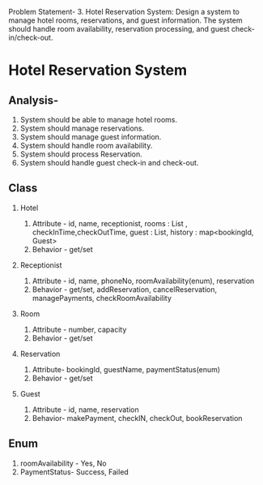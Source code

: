 Problem Statement- 3. Hotel Reservation System:
Design a system to manage hotel rooms, reservations, and guest information. 
The system should handle room availability, reservation processing, 
and guest check-in/check-out.

# Hotel Reservation System

## Analysis-
1. System should be able to manage hotel rooms.
2. System should manage reservations.
3. System should manage guest information.
4. System should handle room availability.
5. System should process Reservation.
6. System should handle guest check-in and check-out.

## Class

1. Hotel
    1. Attribute - id, name, receptionist, rooms : List<Room> , checkInTime,checkOutTime, guest : List<Guest>, history : map<bookingId, Guest>
    2. Behavior - get/set
   
2. Receptionist
    1. Attribute - id, name, phoneNo, roomAvailability(enum), reservation
    2. Behavior - get/set, addReservation, cancelReservation, managePayments, checkRoomAvailability
   
3. Room
    1. Attribute - number, capacity
    2. Behavior - get/set
   
4. Reservation
    1. Attribute- bookingId, guestName, paymentStatus(enum)
    2. Behavior - get/set
   
5. Guest
    1. Attribute - id, name, reservation
    2. Behavior- makePayment, checkIN, checkOut, bookReservation

## Enum
1. roomAvailability - Yes, No
2. PaymentStatus- Success, Failed
